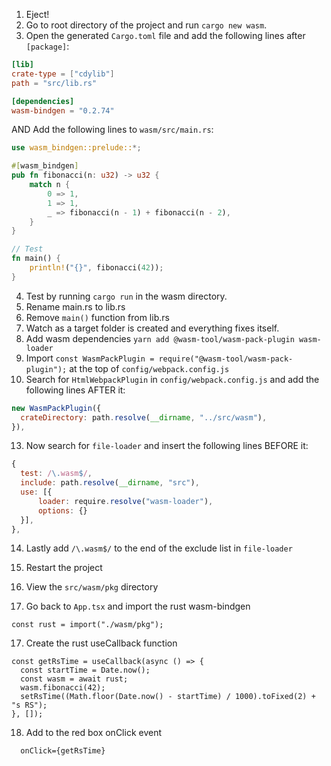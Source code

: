 1. Eject!
1. Go to root directory of the project and run `cargo new wasm`.
1. Open the generated `Cargo.toml` file and add the following lines after `[package]`:

```toml
[lib]
crate-type = ["cdylib"]
path = "src/lib.rs"

[dependencies]
wasm-bindgen = "0.2.74"
```

AND Add the following lines to `wasm/src/main.rs`:

```rust
use wasm_bindgen::prelude::*;

#[wasm_bindgen]
pub fn fibonacci(n: u32) -> u32 {
    match n {
        0 => 1,
        1 => 1,
        _ => fibonacci(n - 1) + fibonacci(n - 2),
    }
}

// Test
fn main() {
    println!("{}", fibonacci(42));
}

```

4. Test by running `cargo run` in the wasm directory.
5. Rename main.rs to lib.rs
6. Remove `main()` function from lib.rs
7. Watch as a target folder is created and everything fixes itself.
8. Add wasm dependencies `yarn add @wasm-tool/wasm-pack-plugin wasm-loader`
9. Import `const WasmPackPlugin = require("@wasm-tool/wasm-pack-plugin");` at the top of `config/webpack.config.js`
10. Search for `HtmlWebpackPlugin` in `config/webpack.config.js` and add the following lines AFTER it:

```js
new WasmPackPlugin({
  crateDirectory: path.resolve(__dirname, "../src/wasm"),
}),
```

13. Now search for `file-loader` and insert the following lines BEFORE it:

```js
{
  test: /\.wasm$/,
  include: path.resolve(__dirname, "src"),
  use: [{
      loader: require.resolve("wasm-loader"),
      options: {}
  }],
},

```

14. Lastly add `/\.wasm$/` to the end of the exclude list in `file-loader`

15. Restart the project
16. View the `src/wasm/pkg` directory
17. Go back to `App.tsx` and import the rust wasm-bindgen

```tsx
const rust = import("./wasm/pkg");
```

17. Create the rust useCallback function

```tsx
const getRsTime = useCallback(async () => {
  const startTime = Date.now();
  const wasm = await rust;
  wasm.fibonacci(42);
  setRsTime((Math.floor(Date.now() - startTime) / 1000).toFixed(2) + "s RS");
}, []);
```

18. Add to the red box onClick event

```
  onClick={getRsTime}
```
